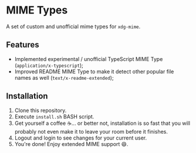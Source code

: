 # MIME Types

A set of custom and unofficial mime types for `xdg-mime`.

## Features

- Implemented experimental / unofficial TypeScript MIME Type
  (`application/x-typescript`);
- Improved README MIME Type to make it detect other popular file names
  as well (`text/x-readme-extended`);

## Installation

1. Clone this repository.
2. Execute `install.sh` BASH script.
3. Get yourself a coffee ☕️... or better not, installation is so fast that
   you will probably not even make it to leave your room before it finishes.
4. Logout and login to see changes for your current user.
5. You're done! Enjoy extended MIME support 😄️.